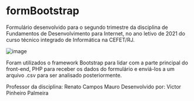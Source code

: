 # formBootstrap
Formulário desenvolvido para o segundo trimestre da disciplina de Fundamentos de Desenvolvimento para Internet, no ano letivo de 2021 do curso técnico integrado de Informática na CEFET/RJ.

![image](https://user-images.githubusercontent.com/60895346/143324872-0a86da63-9fa5-4e6b-a0ae-012a6ff95ca6.png)

Foram utilizados o framework Bootstrap para lidar com a parte principal do front-end, PHP para receber os dados do formulário e enviá-los a um arquivo .csv para ser analisado posteriormente.

Professor da disciplina: Renato Campos Mauro
Desenvolvido por: Victor Pinheiro Palmeira

